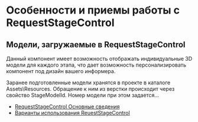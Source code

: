 # Особенности и приемы работы с RequestStageControl

## Модели, загружаемые в RequestStageControl

Данный компонент имеет возможность отображать индивидуальные 3D модели для каждого этапа, что дает возможность персонализировать компонент под дизайн вашего информера.

Заранее подготовленные модели хранятся в проекте в каталоге Assets\Resources. Обращение к ним из верстки происходит через свойство StageModelId. Номер модели при этом задается...

- [RequestStageControl Основные сведения](README.md)
- [Варианты использования ReuestStageControl](presentations.md)



